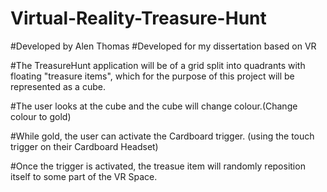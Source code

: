 # Virtual-Reality-Treasure-Hunt
#Developed by Alen Thomas
#Developed for my dissertation based on VR

#The TreasureHunt application will be of a grid split into quadrants with floating "treasure items", which for the 
purpose of this project will be represented as a cube. 

#The user looks at the cube and the cube will change colour.(Change colour to gold)

#While gold, the user can activate the Cardboard trigger. (using the touch trigger on their Cardboard Headset)

#Once the trigger is activated, the treasue item will randomly reposition itself to some part of the VR Space.
